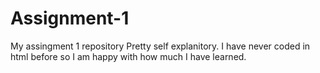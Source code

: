# Assignment-1
My assingment 1 repository
Pretty self explanitory. I have never coded in html before so I am happy with how much I have learned.
